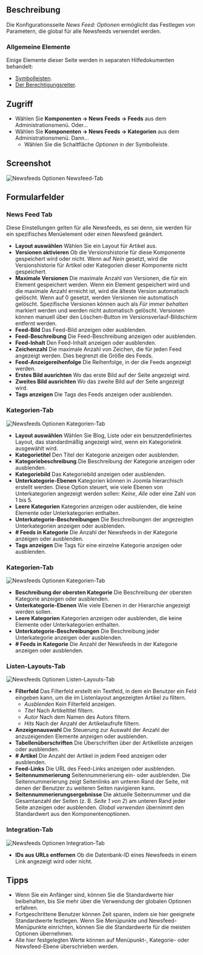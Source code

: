 <!-- Filename: Help4.x:News_Feed:_Options / Display title: News Feed: Optionen -->

## Beschreibung

Die Konfigurationsseite *News Feed: Optionen* ermöglicht das Festlegen von Parametern, die global für alle Newsfeeds verwendet werden.

### Allgemeine Elemente

Einige Elemente dieser Seite werden in separaten Hilfedokumenten behandelt:

* [Symbolleisten](jdocmanual?article=help/common-elements/toolbars).
* [Der Berechtigungsreiter](jdocmanual?article=help/common-elements/edit-permissions).

## Zugriff

- Wählen Sie **Komponenten → News Feeds → Feeds** aus dem Administrationsmenü. Oder...
- Wählen Sie **Komponenten → News Feeds → Kategorien** aus dem Administrationsmenü. Dann...
  - Wählen Sie die Schaltfläche *Optionen* in der Symbolleiste.

## Screenshot

![Newsfeeds Optionen Newsfeed-Tab](../../../de/images/news-feeds/news-feeds-options-news-feed-tab.png)

## Formularfelder

### News Feed Tab

Diese Einstellungen gelten für alle Newsfeeds, es sei denn, sie werden für ein spezifisches Menüelement oder einen Newsfeed geändert.

- **Layout auswählen** Wählen Sie ein Layout für Artikel aus.
- **Versionen aktivieren** Ob die Versionshistorie für diese Komponente gespeichert wird oder nicht. Wenn auf *Nein* gesetzt, wird die Versionshistorie für Artikel oder Kategorien dieser Komponente nicht gespeichert.
- **Maximale Versionen** Die maximale Anzahl von Versionen, die für ein Element gespeichert werden. Wenn ein Element gespeichert wird und die maximale Anzahl erreicht ist, wird die älteste Version automatisch gelöscht. Wenn auf 0 gesetzt, werden Versionen nie automatisch gelöscht. Spezifische Versionen können auch als *Für immer behalten* markiert werden und werden nicht automatisch gelöscht. Versionen können manuell über den Löschen-Button im Versionsverlauf-Bildschirm entfernt werden.
- **Feed-Bild** Das Feed-Bild anzeigen oder ausblenden.
- **Feed-Beschreibung** Die Feed-Beschreibung anzeigen oder ausblenden.
- **Feed-Inhalt** Den Feed-Inhalt anzeigen oder ausblenden.
- **Zeichenzahl** Die maximale Anzahl von Zeichen, die für jeden Feed angezeigt werden. Dies begrenzt die Größe des Feeds.
- **Feed-Anzeigereihenfolge** Die Reihenfolge, in der die Feeds angezeigt werden.
- **Erstes Bild ausrichten** Wo das erste Bild auf der Seite angezeigt wird.
- **Zweites Bild ausrichten** Wo das zweite Bild auf der Seite angezeigt wird.
- **Tags anzeigen** Die Tags des Feeds anzeigen oder ausblenden.

### Kategorien-Tab

![Newsfeeds Optionen Kategorien-Tab](../../../de/images/news-feeds/news-feeds-options-category-tab.png)

- **Layout auswählen** Wählen Sie Blog, Liste oder ein benutzerdefiniertes Layout, das standardmäßig angezeigt wird, wenn ein Kategorielink ausgewählt wird.
- **Kategorietitel** Den Titel der Kategorie anzeigen oder ausblenden.
- **Kategoriebeschreibung** Die Beschreibung der Kategorie anzeigen oder ausblenden.
- **Kategoriebild** Das Kategoriebild anzeigen oder ausblenden.
- **Unterkategorie-Ebenen** Kategorien können in Joomla hierarchisch erstellt werden. Diese Option steuert, wie viele Ebenen von Unterkategorien angezeigt werden sollen: *Keine*, *Alle* oder eine Zahl von 1 bis 5.
- **Leere Kategorien** Kategorien anzeigen oder ausblenden, die keine Elemente oder Unterkategorien enthalten.
- **Unterkategorie-Beschreibungen** Die Beschreibungen der angezeigten Unterkategorien anzeigen oder ausblenden.
- **\# Feeds in Kategorie** Die Anzahl der Newsfeeds in der Kategorie anzeigen oder ausblenden.
- **Tags anzeigen** Die Tags für eine einzelne Kategorie anzeigen oder ausblenden.

### Kategorien-Tab

![Newsfeeds Optionen Kategorien-Tab](../../../de/images/news-feeds/news-feeds-options-categories-tab.png)

- **Beschreibung der obersten Kategorie** Die Beschreibung der obersten Kategorie anzeigen oder ausblenden.
- **Unterkategorie-Ebenen** Wie viele Ebenen in der Hierarchie angezeigt werden sollen.
- **Leere Kategorien** Kategorien anzeigen oder ausblenden, die keine Elemente oder Unterkategorien enthalten.
- **Unterkategorie-Beschreibungen** Die Beschreibung jeder Unterkategorie anzeigen oder ausblenden.
- **\# Feeds in Kategorie** Die Anzahl der Newsfeeds in der Kategorie anzeigen oder ausblenden.

### Listen-Layouts-Tab

![Newsfeeds Optionen Listen-Layouts-Tab](../../../de/images/news-feeds/news-feeds-options-list-layouts-tab.png)

- **Filterfeld** Das Filterfeld erstellt ein Textfeld, in dem ein Benutzer ein Feld eingeben kann, um die im Listenlayout angezeigten Artikel zu filtern.
    - *Ausblenden* Kein Filterfeld anzeigen.
    - *Titel* Nach Artikeltitel filtern.
    - *Autor* Nach dem Namen des Autors filtern.
    - *Hits* Nach der Anzahl der Artikelaufrufe filtern.
- **Anzeigenauswahl** Die Steuerung zur Auswahl der Anzahl der anzuzeigenden Elemente anzeigen oder ausblenden.
- **Tabellenüberschriften** Die Überschriften über der Artikelliste anzeigen oder ausblenden.
- **\# Artikel** Die Anzahl der Artikel in jedem Feed anzeigen oder ausblenden.
- **Feed-Links** Die URL des Feed-Links anzeigen oder ausblenden.
- **Seitennummerierung** Seitennummerierung ein- oder ausblenden. Die Seitennummerierung zeigt Seitenlinks am unteren Rand der Seite, mit denen der Benutzer zu weiteren Seiten navigieren kann.
- **Seitennummerierungsergebnisse** Die aktuelle Seitennummer und die Gesamtanzahl der Seiten (z. B. *Seite 1 von 2*) am unteren Rand jeder Seite anzeigen oder ausblenden. *Global verwenden* übernimmt den Standardwert aus den Komponentenoptionen.

### Integration-Tab

![Newsfeeds Optionen Integration-Tab](../../../de/images/news-feeds/news-feeds-options-integration-tab.png)

- **IDs aus URLs entfernen** Ob die Datenbank-ID eines Newsfeeds in einem Link angezeigt wird oder nicht.

## Tipps

- Wenn Sie ein Anfänger sind, können Sie die Standardwerte hier beibehalten, bis Sie mehr über die Verwendung der globalen Optionen erfahren.
- Fortgeschrittene Benutzer können Zeit sparen, indem sie hier geeignete Standardwerte festlegen. Wenn Sie Menüpunkte und Newsfeed-Menüpunkte einrichten, können Sie die Standardwerte für die meisten Optionen übernehmen.
- Alle hier festgelegten Werte können auf Menüpunkt-, Kategorie- oder Newsfeed-Ebene überschrieben werden.
